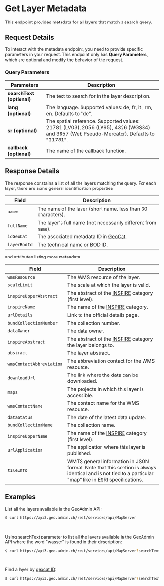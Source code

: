 # Get Layer Metadata

This endpoint provides metadata for all layers that match a search query.

<ApiCodeBlock url="https://api3.geo.admin.ch/rest/services/api/MapServer" method="GET" />

## Request Details

To interact with the metadata endpoint, you need to provide specific parameters in your request.
This endpoint only has **Query Parameters**, which are optional and modify the behavior of the request.

### Query Parameters

| Parameters                | Description                                                                                                                           |
| ------------------------- | ------------------------------------------------------------------------------------------------------------------------------------- |
| **searchText (optional)** | The text to search for in the layer description.                                                                                      |
| **lang (optional)**       | The language. Supported values: de, fr, it , rm, en. Defaults to "de".                                                                |
| **sr (optional)**         | The spatial reference. Supported values: 21781 (LV03), 2056 (LV95), 4326 (WGS84) and 3857 (Web Pseudo-Mercator). Defaults to "21781". |
| **callback (optional)**   | The name of the callback function.                                                                                                    |

## Response Details

The response constains a list of all the layers matching the query.
For each layer, there are some general identification properties

| Field        | Description                                                    |
| ------------ | -------------------------------------------------------------- |
| `name`       | The name of the layer (short name, less than 30 characters).   |
| `fullName`   | The layer's full name (not necessarily different from `name`). |
| `idGeoCat`   | The associated metadata ID in [GeoCat](https://www.geocat.ch). |
| `layerBodId` | The technical name or BOD ID.                                  |

and attributes listing more metaadata

| Field                    | Description                                                                                                                                            |
| ------------------------ | ------------------------------------------------------------------------------------------------------------------------------------------------------ |
| `wmsResource`            | The WMS resource of the layer.                                                                                                                         |
| `scaleLimit`             | The scale at which the layer is valid.                                                                                                                 |
| `inspireUpperAbstract`   | The abstract of the [INSPIRE](https://www.geo.admin.ch/en/inspire-services) category (first level).                                                    |
| `inspireName`            | The name of the [INSPIRE](https://www.geo.admin.ch/en/inspire-services) category.                                                                      |
| `urlDetails`             | Link to the official details page.                                                                                                                     |
| `bundCollectionNumber`   | The collection number.                                                                                                                                 |
| `dataOwner`              | The data owner.                                                                                                                                        |
| `inspireAbstract`        | The abstract of the [INSPIRE](https://www.geo.admin.ch/en/inspire-services) category the layer belongs to.                                             |
| `abstract`               | The layer abstract.                                                                                                                                    |
| `wmsContactAbbreviation` | The abbreviation contact for the WMS resource.                                                                                                         |
| `downloadUrl`            | The link where the data can be downloaded.                                                                                                             |
| `maps`                   | The projects in which this layer is accessible.                                                                                                        |
| `wmsContactName`         | The contact name for the WMS resource.                                                                                                                 |
| `dataStatus`             | The date of the latest data update.                                                                                                                    |
| `bundCollectionName`     | The collection name.                                                                                                                                   |
| `inspireUpperName`       | The name of the [INSPIRE](https://www.geo.admin.ch/en/inspire-services) category (first level).                                                        |
| `urlApplication`         | The application where this layer is published.                                                                                                         |
| `tileInfo`               | WMTS general information in JSON format. Note that this section is always identical and is not tied to a particular "map" like in ESRI specifications. |

## Examples

List all the layers available in the GeoAdmin API:

```sh
$ curl https://api3.geo.admin.ch/rest/services/api/MapServer
```

<br>

Using searchText parameter to list all the layers available in the GeoAdmin API where the word "wasser" is found in their description:

```sh
$ curl https://api3.geo.admin.ch/rest/services/api/MapServer?searchText=wasser
```

<br>

Find a layer by [geocat ID](https://www.geocat.ch):

```sh
$ curl https://api3.geo.admin.ch/rest/services/api/MapServer?searchText=f198f6f6-8efa-4235-a55f-99767ea0206c
```
